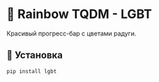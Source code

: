 # 🌈 Rainbow TQDM - LGBT

Красивый прогресс-бар с цветами радуги.  

## 🚀 Установка
```bash
pip install lgbt
